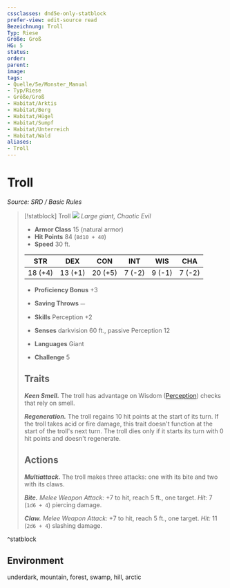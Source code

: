 ```yaml
---
cssclasses: dnd5e-only-statblock
prefer-view: edit-source read
Bezeichnung: Troll
Typ: Riese
Größe: Groß
HG: 5
status:
order:
parent:
image: 
tags:
- Quelle/5e/Monster_Manual
- Typ/Riese
- Größe/Groß
- Habitat/Arktis
- Habitat/Berg
- Habitat/Hügel
- Habitat/Sumpf
- Habitat/Unterreich
- Habitat/Wald
aliases:
- Troll
---
```

# Troll
*Source: SRD / Basic Rules*  

> [!statblock] Troll
> ![](compendium/bestiary/giant/token/troll.png#token)
> *Large giant, Chaotic Evil*
> 
> - **Armor Class** 15  (natural armor)
> - **Hit Points** 84 (`8d10 + 40`)
> - **Speed** 30 ft.
> 
> |STR|DEX|CON|INT|WIS|CHA|
> |:---:|:---:|:---:|:---:|:---:|:---:|
> |18 (+4)|13 (+1)|20 (+5)| 7 (-2)| 9 (-1)| 7 (-2)|
> 
> - **Proficiency Bonus** +3
> - **Saving Throws** ⏤
> - **Skills** Perception +2
> - **Senses** darkvision 60 ft., passive Perception 12
> 
> - **Languages** Giant
> - **Challenge** 5
> 
> ## Traits
> 
> ***Keen Smell.*** The troll has advantage on Wisdom ([Perception](rules/skills.md#Perception)) checks that rely on smell.
> 
> ***Regeneration.*** The troll regains 10 hit points at the start of its turn. If the troll takes acid or fire damage, this trait doesn't function at the start of the troll's next turn. The troll dies only if it starts its turn with 0 hit points and doesn't regenerate.
> 
> ## Actions
> 
> ***Multiattack.*** The troll makes three attacks: one with its bite and two with its claws.
> 
> ***Bite.*** *Melee Weapon Attack:* +7 to hit, reach 5 ft., one target. *Hit:* 7 (`1d6 + 4`) piercing damage.
> 
> ***Claw.*** *Melee Weapon Attack:* +7 to hit, reach 5 ft., one target. *Hit:* 11 (`2d6 + 4`) slashing damage.

^statblock

## Environment

underdark, mountain, forest, swamp, hill, arctic